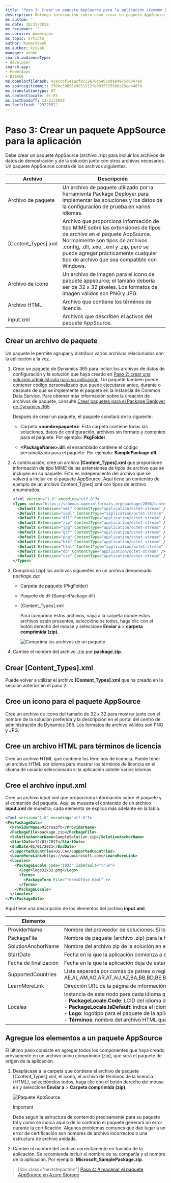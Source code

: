 ```yaml
---
title: 'Paso 3: Crear un paquete AppSource para la aplicación (Common Data Service) | Microsoft Docs'
description: Obtenga información sobre cómo crear un paquete AppSource (archivo .zip) para incluir los archivos de datos de demostración y de la solución junto con otros archivos necesarios.
ms.custom: ''
ms.date: 10/31/2018
ms.reviewer: ''
ms.service: powerapps
ms.topic: article
author: KumarVivek
ms.author: kvivek
manager: annbe
search.audienceType:
- developer
search.app:
- PowerApps
- D365CE
ms.openlocfilehash: 43accbf1e1acf8c32e76c5e0c0dab4975cd847a0
ms.sourcegitcommit: f70be39855e4931312fe0035525586a15ed4487b
ms.translationtype: HT
ms.contentlocale: es-ES
ms.lasthandoff: 12/21/2019
ms.locfileid: "2922351"
---
```

# <a name="step-3-create-an-appsource-package-for-your-app"></a>Paso 3: Crear un paquete AppSource para la aplicación

Debe crear un paquete AppSource (archivo .zip) para incluir los archivos de datos de demostración y de la solución junto con otros archivos necesarios. Un paquete AppSource consta de los archivos siguientes:

|Archivo|Descripción|
|--|--|
|Archivo de paquete|Un archivo de paquete utilizado por la herramienta Package Deployer para implementar las soluciones y los datos de la configuración de prueba en varios idiomas.|
|[Content_Types].xml|Archivo que proporciona información de tipo MIME sobre las extensiones de tipos de archivo en el paquete AppSource. Normalmente son tipos de archivos .config, .dll, .exe, .xml y .zip, pero se puede agregar prácticamente cualquier tipo de archivo que sea compatible con Windows.|
|Archivo de icono|Un archivo de imagen para el icono de paquete appsource; el tamaño debería ser de 32 x 32 píxeles. Los formatos de imagen válidos son PNG y JPG.|
|Archivo HTML|Archivo que contiene los términos de licencia.|
|input.xml|Archivos que describen el activos del paquete AppSource.|


## <a name="create-a-package-file"></a>Crear un archivo de paquete

Un paquete le permite agrupar y distribuir varios archivos relacionados con la aplicación a la vez. 

1. Crear un paquete de Dynamics 365 para incluir los archivos de datos de configuración y la solución que haya creado en [Paso 2: crear una solución administrada para su aplicación](create-solution-app-appsource.md). Un paquete también puede contener código personalizado que puede ejecutarse antes, durante o después de que se implemente el paquete en la instancia de Common Data Service. Para obtener más información sobre la creación de archivos de paquete, consulte [Crear paquetes para el Package Deployer de Dynamics 365](/dynamics365/customer-engagement/developer/create-packages-package-deployer).

    Después de crear un paquete, el paquete constará de lo siguiente:

    - Carpeta **\<nombrepaquete>**: Esta carpeta contiene todas las soluciones, datos de configuración, archivos sin formato y contenido para el paquete. Por ejemplo: **PkgFolder**.  
  
    - **\<PackageName>.dll**: el ensamblado contiene el código personalizado para el paquete. Por ejemplo: **SamplePackage.dll**.

2. A continuación, cree un archivo **[Content_Types].xml** que proporcione información de tipo MIME de las extensiones de tipos de archivo que se incluyen en su paquete. Esto es independiente del archivo que se volverá a incluir en el paquete AppSource. Aquí tiene un contenido de ejemplo de un archivo Content_Types].xml con tipos de archivo enumerados:

    ```xml
    <?xml version="1.0" encoding="utf-8"?>
    <Types xmlns="https://schemas.openxmlformats.org/package/2006/content-types">
      <Default Extension="xml" ContentType="application/octet-stream" />
      <Default Extension="xaml" ContentType="application/octet-stream" />
      <Default Extension="dll" ContentType="application/octet-stream" />
      <Default Extension="zip" ContentType="application/octet-stream" />
      <Default Extension="jpg" ContentType="application/octet-stream" />
      <Default Extension="gif" ContentType="application/octet-stream" />
      <Default Extension="png" ContentType="application/octet-stream" />
      <Default Extension="htm" ContentType="application/octet-stream" />
      <Default Extension="html" ContentType="application/octet-stream" />
      <Default Extension="db" ContentType="application/octet-stream" />
      <Default Extension="css" ContentType="application/octet-stream" />
    </Types>
    ```

3. Comprima (zip) los archivos siguientes en un archivo denominado *package.zip*:
   - Carpeta de paquete (PkgFolder)
   - Paquete de dll (SamplePackage.dll)
   - [Content_Types].xml

     Para comprimir estos archivos, vaya a la carpeta donde estos archivos están presentes, selecciónelos todos, haga clic con el botón derecho del mouse y seleccione **Enviar a** > **carpeta comprimida (zip)**.

     ![Comprima los archivos de un paquete](media/appsource-zip-package.png) 

4. Cambie el nombre del archivo .zip por **package.zip**.

## <a name="create-content_typesxml"></a>Crear [Content_Types].xml

Puede volver a utilizar el archivo **[Content_Types].xml** que ha creado en la sección anterior en el paso 2.

## <a name="create-an-icon-for-your-appsource-package"></a>Cree un icono para el paquete AppSource

Cree un archivo de icono del tamaño de 32 x 32 para mostrar junto con el nombre de la solución preferida y la descripción en el portal del centro de administración de Dynamics 365. Los formatos de archivo válidos son PNG y JPG.

## <a name="create-an-html-file-for-license-terms"></a>Cree un archivo HTML para términos de licencia

Cree un archivo HTML que contiene los términos de licencia. Puede tener un archivo HTML por idioma para mostrar los términos de licencia en el idioma de usuario seleccionado si la aplicación admite varios idiomas.

## <a name="create-inputxml-file"></a>Cree el archivo input.xml

Cree un archivo *input.xml* que proporciona información sobre el paquete y el contenido del paquete. Aquí se muestra el contenido de un archivo **input.xml** de muestra; cada elemento se explica más adelante en la tabla.

```xml
<?xml version="1.0" encoding="utf-8"?>
<PvsPackageData>
  <ProviderName>Microsoft</ProviderName>
  <PackageFile>package.zip</PackageFile>
  <SolutionAnchorName>SampleSolution.zip</SolutionAnchorName>
  <StartDate>12/01/2017</StartDate>
  <EndDate>01/01/2021</EndDate>
  <SupportedCountries>US,CA</SupportedCountries>
  <LearnMoreLink>https://www.microsoft.com</LearnMoreLink>
  <Locales>
    <PackageLocale Code="1033" IsDefault="true">
      <Logo>logo32x32.png</Logo>
      <Terms>
        <PackageTerm File="TermsOfUse.html" />
      </Terms>
    </PackageLocale>
  </Locales>
</PvsPackageData>
```


Aquí tiene una descripción de los elementos del archivo **input.xml**.

|Elemento|Descripción|
|--|--|
|ProviderName|Nombre del proveedor de soluciones. Si lo crea un equipo interno de Microsoft, especifique **Microsoft**.|
|PackageFile|Nombre de paquete (archivo .zip) para la herramienta Package Deployer. Este archivo zip debería contener el conjunto de paquete, la carpeta de paquete con los activos de la aplicación y el archivo Tipos_contenido.xml. Por ejemplo, el archivo package.zip creado en la sección [crear un archivo de paquete](#create-a-package-file).|
|SolutionAnchorName|Nombre del archivo zip de la solución en el paquete que se usa para el nombre y la descripción de los activos de la solución.|
|StartDate|Fecha en la que la aplicación comienza a estar disponible en AppSource. El formato es DD/MM/AAAA.|
|Fecha de finalización|Fecha en la que la aplicación deja de estar disponible en AppSource. El formato es DD/MM/AAAA.|
|SupportedCountries|Lista separada por comas de países o regiones donde la aplicación debería estar disponible. En el momento de escribir este artículo, la lista de países admitidos es la siguiente: AE,AL,AM,AO,AR,AT,AU,AZ,BA,BB,BD,BE,BG,BH,BM,BN,BO,BR,BY,CA,CH,CI,CL,CM,CO,CR,CV,CW,CY,CZ,DE,DK,DO,DZ,EC,EE,EG,ES,FI,FR,GB,GE,GH,GR,GT,HK,HN,HR,HU,ID,IE,IL,IN,IQ,IS,IT,JM,JO,JP,KE,KG,KN,KR,KW,KY,KZ,LB,LK,LT,LU,LV,LY,MA,MC,MD,ME,MK,MN,MO,MT,MU,MX,MY,NG,NI,NL,NO,NZ,OM,PA,PE,PH,PK,PL,PR,PS,PT,PY,QA,RO,RS,RU,RW,SA,SE,SG,SI,SK,SN,SV,TH,TM,TN,TR,TT,TW,UA,US,UY,UZ,VE,VI,VN,ZA,ZW|
|LearnMoreLink|Dirección URL de la página de información detallada de este paquete.|
|Locales|Instancia de este nodo para cada idioma que desee que se admita en la interfaz de usuario de soluciones preferidas. Este nodo contiene los elementos secundarios siguientes:<br/>- **PackageLocale.Code**: LCID del idioma de este nodo. Ejemplo: el inglés de Estados Unidos es 1033<br/>- **PackageLocale.IsDefault**: indica el idioma predeterminado. Se usa como idioma de reserva por si el idioma que el cliente elige no está disponible.<br/>- **Logo**: logotipo para el paquete de la aplicación. El tamaño de la imagen debe ser 32 x 32. Los formatos de imagen válidos son PNG y JPG.<br/>- **Términos**: nombre del archivo HTML que contiene los términos de licencia para cada idioma.|

## <a name="add-the-items-to-an-appsource-package"></a>Agregue los elementos a un paquete AppSource

El último paso consiste en agregar todos los componentes que haya creado previamente en un archivo único comprimido (zip), que será el paquete de origen de la aplicación.

1. Desplácese a la carpeta que contiene el archivo de paquete [Content_Types].xml, el icono, el archivo de términos de la licencia (HTML), selecciónelos todos, haga clic con el botón derecho del mouse en y seleccione **Enviar a** > **Carpeta comprimida (zip)**.

    ![Paquete AppSource](media/appsource-package.png)

    > [!IMPORTANT]
    > Debe seguir la estructura de contenido precisamente para su paquete tal y como se indica aquí o de lo contrario el paquete generará un error durante la certificación. Algunos problemas comunes que dan lugar a un error de certificación son nombres de archivo incorrectos o una estructura de archivo anidada.

2. Cambie el nombre del archivo correctamente en función de la aplicación. Se recomienda incluir el nombre de su compañía y el nombre de la aplicación. Por ejemplo: **Microsoft_SamplePackage.zip**.
 

> [!div class="nextstepaction"]
> [Paso 4: Almacenar el paquete AppSource en Azure Storage](store-appsource-package-azure-storage.md) 

